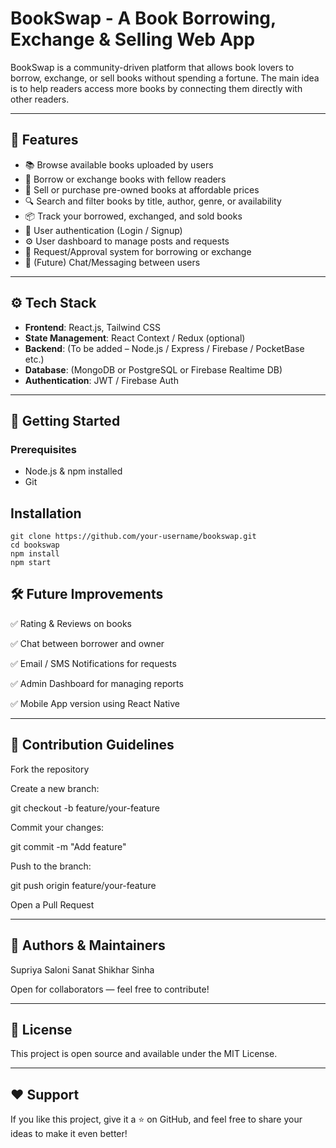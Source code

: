 # BookSwap - A Book Borrowing, Exchange & Selling Web App

BookSwap is a community-driven platform that allows book lovers to borrow, exchange, or sell books without spending a fortune. The main idea is to help readers access more books by connecting them directly with other readers.

---

## 🌟 Features

- 📚 Browse available books uploaded by users
- 🔄 Borrow or exchange books with fellow readers
- 💸 Sell or purchase pre-owned books at affordable prices
- 🔍 Search and filter books by title, author, genre, or availability
- 📦 Track your borrowed, exchanged, and sold books
- 🔐 User authentication (Login / Signup)
- ⚙️ User dashboard to manage posts and requests
- 📨 Request/Approval system for borrowing or exchange
- 💬 (Future) Chat/Messaging between users

---

## ⚙️ Tech Stack

- **Frontend**: React.js, Tailwind CSS
- **State Management**: React Context / Redux (optional)
- **Backend**: (To be added – Node.js / Express / Firebase / PocketBase etc.)
- **Database**: (MongoDB or PostgreSQL or Firebase Realtime DB)
- **Authentication**: JWT / Firebase Auth



---

## 🚀 Getting Started

### Prerequisites

- Node.js & npm installed
- Git

## Installation

```
git clone https://github.com/your-username/bookswap.git
cd bookswap
npm install
npm start
```

## 🛠 Future Improvements

✅ Rating & Reviews on books

✅ Chat between borrower and owner

✅ Email / SMS Notifications for requests

✅ Admin Dashboard for managing reports

✅ Mobile App version using React Native

---

## 📌 Contribution Guidelines

Fork the repository

Create a new branch:

git checkout -b feature/your-feature


Commit your changes:

git commit -m "Add feature"


Push to the branch:

git push origin feature/your-feature


Open a Pull Request

---

## 🙌 Authors & Maintainers

Supriya Saloni 
Sanat Shikhar Sinha

Open for collaborators — feel free to contribute!

---

## 📄 License

This project is open source and available under the MIT License.

---

## ❤️ Support

If you like this project, give it a ⭐ on GitHub, and feel free to share your ideas to make it even better!

